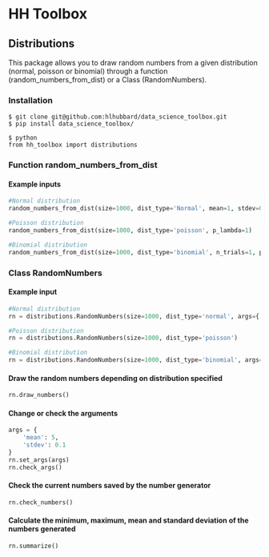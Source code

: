 HH Toolbox
==================

## Distributions

This package allows you to draw random numbers from a given distribution (normal, poisson or binomial) through a function (random_numbers_from_dist) or a Class (RandomNumbers).

### Installation

```
$ git clone git@github.com:hlhubbard/data_science_toolbox.git
$ pip install data_science_toolbox/
```

```
$ python
from hh_toolbox import distributions
```

### Function random_numbers_from_dist

#### Example inputs
```python
#Normal distribution
random_numbers_from_dist(size=1000, dist_type='Normal', mean=1, stdev=0.1)
```

```python
#Poisson distribution
random_numbers_from_dist(size=1000, dist_type='poisson', p_lambda=1)
```

```python
#Binomial distribution
random_numbers_from_dist(size=1000, dist_type='binomial', n_trials=1, prob=0.5)
```

### Class RandomNumbers

#### Example input
```python
#Normal distribution
rn = distributions.RandomNumbers(size=1000, dist_type='normal', args={'mean': 5, 'stdev': 0.1})
```
```python
#Poisson distribution
rn = distributions.RandomNumbers(size=1000, dist_type='poisson')
```
```python
#Binomial distribution
rn = distributions.RandomNumbers(size=1000, dist_type='binomial', args={'n_trials': 10, 'p': 0.5})
```
#### Draw the random numbers depending on distribution specified
```python
rn.draw_numbers()
```
#### Change or check the arguments
```python
args = {
    'mean': 5,
    'stdev': 0.1
}
rn.set_args(args)
rn.check_args()
```
#### Check the current numbers saved by the number generator
```python
rn.check_numbers()
```
#### Calculate the minimum, maximum, mean and standard deviation of the numbers generated
```python
rn.summarize()
```
